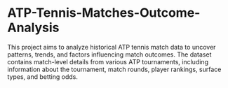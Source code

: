 # ATP-Tennis-Matches-Outcome-Analysis
This project aims to analyze historical ATP tennis match data to uncover patterns, trends, and factors influencing match outcomes. The dataset contains match-level details from various ATP tournaments, including information about the tournament, match rounds, player rankings, surface types, and betting odds.
